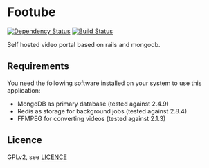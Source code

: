 Footube
=======

[![Dependency Status](https://gemnasium.com/klausmeyer/footube.png)](https://gemnasium.com/klausmeyer/footube) [![Build Status](https://travis-ci.org/klausmeyer/footube.png?branch=master)](https://travis-ci.org/klausmeyer/footube)

Self hosted video portal based on rails and mongodb.

Requirements
------------

You need the following software installed on your system to use this application:

* MongoDB as primary database (tested against 2.4.9)
* Redis as storage for background jobs (tested against 2.8.4)
* FFMPEG for converting videos (tested against 2.1.3)

Licence
-------
GPLv2, see [LICENCE][licence]

[licence]: LICENCE